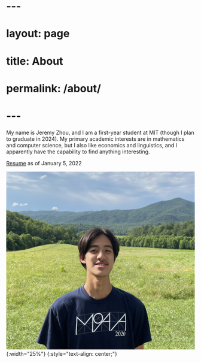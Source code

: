 # ---
# layout: page
# title: About
# permalink: /about/
# ---

My name is Jeremy Zhou, and I am a first-year student at MIT (though I plan to graduate in 2024). My primary academic interests are in mathematics and computer science, but I also like economics and linguistics, and I apparently have the capability to find anything interesting.

[Resume](/assets/Resume.pdf) as of January 5, 2022

![image-title-here](/assets/IMG_1179.jpg){:width="25%"}
{:style="text-align: center;"}
